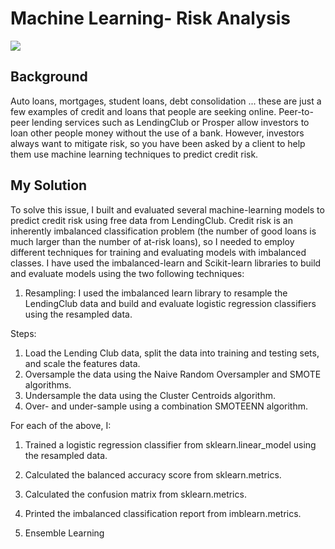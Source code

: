 # Machine Learning- Risk Analysis
![](https://user-images.githubusercontent.com/62320593/95018376-525c2e80-062d-11eb-9de6-c5bbf0b1f436.jpg)

## Background 
Auto loans, mortgages, student loans, debt consolidation ... these are just a few examples of credit and loans that people are seeking online. Peer-to-peer lending services such as LendingClub or Prosper allow investors to loan other people money without the use of a bank. However, investors always want to mitigate risk, so you have been asked by a client to help them use machine learning techniques to predict credit risk.

## My Solution 
To solve this issue, I built and evaluated several machine-learning models to predict credit risk using free data from LendingClub. Credit risk is an inherently imbalanced classification problem (the number of good loans is much larger than the number of at-risk loans), so I needed to employ different techniques for training and evaluating models with imbalanced classes. I have used the imbalanced-learn and Scikit-learn libraries to build and evaluate models using the two following techniques:

1. Resampling: I used the imbalanced learn library to resample the LendingClub data and build and evaluate logistic regression classifiers using the resampled data.

Steps:

  1. Load the Lending Club data, split the data into training and testing sets, and scale the features data.
  2. Oversample the data using the Naive Random Oversampler and SMOTE algorithms.
  3. Undersample the data using the Cluster Centroids algorithm.
  4. Over- and under-sample using a combination SMOTEENN algorithm.
 
For each of the above, I:

  1. Trained a logistic regression classifier from sklearn.linear_model using the resampled data.
  2. Calculated the balanced accuracy score from sklearn.metrics.
  3. Calculated the confusion matrix from sklearn.metrics.
  4. Printed the imbalanced classification report from imblearn.metrics.


2. Ensemble Learning
